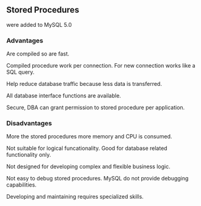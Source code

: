 ## Stored Procedures
were added to MySQL 5.0

### Advantages
Are compiled so are fast. 

Compiled procedure work per connection. For new connection works like a SQL query.

Help reduce database traffic because less data is transferred.

All database interface functions are available.

Secure, DBA can grant permission to stored procedure per application.

### Disadvantages
More the stored procedures more memory and CPU is consumed.

Not suitable for logical funcationality. Good for database related functionality only.

Not designed for developing complex and flexible business logic.

Not easy to debug stored procedures. MySQL do not provide debugging capabilities.

Developing and maintaining requires specialized skills.
